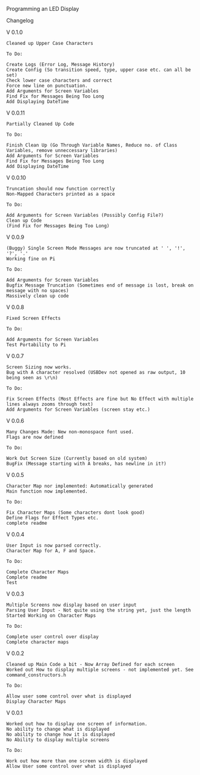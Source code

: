 Programming an LED Display

Changelog


V 0.1.0

	Cleaned up Upper Case Characters

	To Do:
	
	Create Logs (Error Log, Message History)
	Create Config (So transition speed, type, upper case etc. can all be set)
	Check lower case characters and correct
	Force new line on punctuation.
	Add Arguments for Screen Variables
	Find Fix for Messages Being Too Long
	Add Displaying DateTime

V 0.0.11

	Partially Cleaned Up Code
	
	To Do:

	Finish Clean Up (Go Through Variable Names, Reduce no. of Class Variables, remove unneccessary libraries)
	Add Arguments for Screen Variables
	Find Fix for Messages Being Too Long
	Add Displaying DateTime

V 0.0.10

	Truncation should now function correctly
	Non-Mapped Characters printed as a space
	
	To Do:

	Add Arguments for Screen Variables (Possibly Config File?)
	Clean up Code
	(Find Fix for Messages Being Too Long)

V 0.0.9

	(Buggy) Single Screen Mode Messages are now truncated at ' ', '!', '?', '.'
	Working fine on Pi

	To Do:
	
	Add Arguments for Screen Variables
	Bugfix Message Truncation (Sometimes end of message is lost, break on message with no spaces)
	Massively clean up code

V 0.0.8 

	Fixed Screen Effects
	
	To Do:

	Add Arguments for Screen Variables
	Test Portability to Pi 
V 0.0.7 
	
	Screen Sizing now works. 
	Bug with A character resolved (USBDev not opened as raw output, 10 being seen as \r\n)
	
	To Do:

	Fix Screen Effects (Most Effects are fine but No Effect with multiple lines always zooms through text)
	Add Arguments for Screen Variables (screen stay etc.)
	
V 0.0.6 
	
	Many Changes Made: New non-monospace font used.
	Flags are now defined

	To Do:

	Work Out Screen Size (Currently based on old system)
	BugFix (Message starting with A breaks, has newline in it?)

V 0.0.5 
	
	Character Map nor implemented: Automatically generated
	Main function now implemented. 

	To Do:

	Fix Character Maps (Some characters dont look good)
	Define Flags for Effect Types etc.
	complete readme

V 0.0.4

	User Input is now parsed correctly.
	Character Map for A, F and Space.

	To Do:

	Complete Character Maps
	Complete readme
	Test

V 0.0.3

	Multiple Screens now display based on user input
	Parsing User Input - Not quite using the string yet, just the length
	Started Working on Character Maps

	To Do:

	Complete user control over display
	Complete character maps
V 0.0.2

	Cleaned up Main Code a bit - Now Array Defined for each screen
	Worked out How to display multiple screens - not implemented yet. See command_constructors.h

	To Do:

	Allow user some control over what is displayed
	Display Character Maps
V 0.0.1

	Worked out how to display one screen of information.
	No ability to change what is displayed
	No ability to change how it is displayed
	No Ability to display multiple screens

	To Do:

	Work out how more than one screen width is displayed
	Allow User some control over what is displayed
